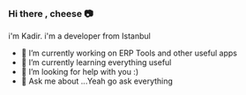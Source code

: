 ### Hi there , cheese 📷

i'm Kadir. i'm a developer from Istanbul

- 🔭 I’m currently working on ERP Tools and other useful apps
- 🌱 I’m currently learning everything useful 
- 🤔 I’m looking for help with you :) 
- 💬 Ask me about ...Yeah go ask everything





